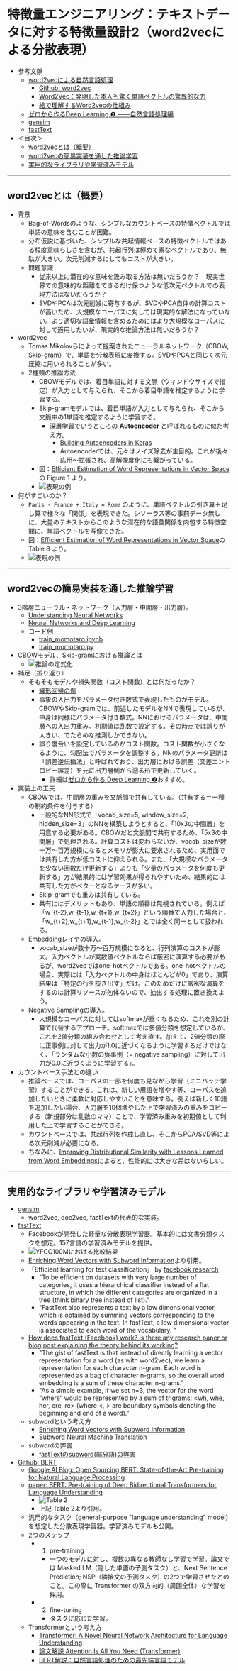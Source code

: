 # 特徴量エンジニアリング：テキストデータに対する特徴量設計2（word2vecによる分散表現）
- 参考文献
  - [word2vecによる自然言語処理](https://www.oreilly.co.jp/books/9784873116839/)
    - [Github: word2vec](https://github.com/tmikolov/word2vec)
    - [Word2Vec：発明した本人も驚く単語ベクトルの驚異的な力](https://deepage.net/bigdata/machine_learning/2016/09/02/word2vec_power_of_word_vector.html)
    - [絵で理解するWord2vecの仕組み](https://qiita.com/Hironsan/items/11b388575a058dc8a46a)
  - [ゼロから作るDeep Learning ❷ ――自然言語処理編](https://www.oreilly.co.jp/books/9784873118369/)
  - [gensim](https://radimrehurek.com/gensim/)
  - [fastText](https://fasttext.cc)
- ＜目次＞
  - <a href="#intro">word2vecとは（概要）</a>
  - <a href="#model">word2vecの簡易実装を通した推論学習</a>
  - <a href="#trained-model">実用的なライブラリや学習済みモデル</a>

<hr>

## <a name="intro">word2vecとは（概要）</a>
- 背景
  - Bag-of-Wordsのような、シンプルなカウントベースの特徴ベクトルでは単語の意味を含むことが困難。
  - 分布仮説に基づいた、シンプルな共起情報ベースの特徴ベクトルではある程度意味らしさを含むが、共起行列は極めて素なベクトルであり、無駄が大きい。次元削減するにしてもコストが大きい。
  - 問題意識
    - 従来以上に潜在的な意味を汲み取る方法は無いだろうか？　現実世界での意味的な距離をできるだけ保つような低次元ベクトルでの表現方法はないだろうか？
    - SVDやPCAは次元削減に寄与するが、SVDやPCA自体の計算コストが高いため、大規模なコーパスに対しては現実的な解法になっていない。より適切な語彙情報を含めるためにはより大規模なコーパスに対して適用したいが、現実的な推論方法は無いだろうか？
- word2vec
  - Tomas Mikolovらによって提案されたニューラルネットワーク（CBOW, Skip-gram）で、単語を分散表現に変換する。SVDやPCAと同じく次元圧縮に用いられることが多い。
  - 2種類の推論方法
    - CBOWモデルでは、着目単語に対する文脈（ウィンドウサイズで指定）が入力として与えられ、そこから着目単語を推定するように学習する。
    - Skip-gramモデルでは、着目単語が入力として与えられ、そこから文脈中の1単語を推定するように学習する。
      - 深層学習でいうところの **Autoencoder** と呼ばれるものに似た考え方。
        - [Building Autoencoders in Keras](https://blog.keras.io/building-autoencoders-in-keras.html)
        - Autoencoderでは、元々はノイズ除去が主目的。これが後々応用〜拡張され、高解像度化にも繋がっている。
    - 図：[Efficient Estimation of Word Representations in Vector Space](https://arxiv.org/abs/1301.3781)の Figure 1 より。
    - ![表現の例](./figs/word2vec_figure1.png)
- 何がすごいのか？
  - ``Paris - France + Italy = Rome`` のように、単語ベクトルの引き算＋足し算で様々な「関係」を表現できた。シソーラス等の事前データ無しに、大量のテキストからこのような潜在的な語彙関係を内包する特徴空間に、単語ベクトルを写像できた。
  - 図：[Efficient Estimation of Word Representations in Vector Space](https://arxiv.org/abs/1301.3781)の Table 8 より。
  - ![表現の例](./figs/word2vec_table8.png)

<hr>

## <a name="model">word2vecの簡易実装を通した推論学習</a>
- 3階層ニューラル・ネットワーク（入力層・中間層・出力層）。
  - [Understanding Neural Networks](https://towardsdatascience.com/understanding-neural-networks-19020b758230)
  - [Neural Networks and Deep Learning](http://neuralnetworksanddeeplearning.com)
  - コード例
    - [train_momotaro.ipynb](./deep-learning-from-scratch-2/ch03/train_momotaro.ipynb)
    - [train_momotaro.py](./deep-learning-from-scratch-2/ch03/train_momotaro.py)
- CBOWモデル、Skip-gramにおける推論とは
  - ![推論の定式化](./figs/cbow-skipgram-model.png)
- 補足（振り返り）
  - そもそもモデルや損失関数（コスト関数）とは何だったか？
    - [線形回帰の例](https://github.com/naltoma/datamining_intro/blob/master/2-ml-intro/ml-intro.md#model-and-learn)
    - 事象の入出力をパラメータ付き数式で表現したものがモデル。CBOWやSkip-gramでは、前述したモデルをNNで表現しているが、中身は同様にパラメータ付き数式。NNにおけるパラメータは、中間層への入出力重み。初期値は乱数で設定する。その時点では誤りが大きい、でたらめな推測しかできない。
    - 誤り度合いを設定しているのがコスト関数。コスト関数が小さくなるように、勾配法でパラメータを調整する。NNのパラメータ更新は「誤差逆伝播法」と呼ばれており、出力層における誤差（交差エントロピー誤差）を元に出力層側から遡る形で更新していく。
      - 詳細は[ゼロから作る Deep Learning ❷](https://www.oreilly.co.jp/books/9784873118369/)おすすめ。
- 実装上の工夫
  - CBOWでは、中間層の重みを文脈間で共有している。（共有する＝一種の制約条件を付与する）
    - 一般的なNN形式で「vocab_size=5, window_size=2, hidden_size=3」のNNを構築しようとすると、「10x3の中間層」を用意する必要がある。CBOWだと文脈間で共有するため、「5x3の中間層」で処理される。計算コストは変わらないが、vocab_sizeが数十万〜百万規模になるとメモリが膨大に要求されるため、実用面では共有した方が低コストに抑えられる。また、「大規模なパラメータを少ない回数だけ更新する」よりも「少量のパラメータを何度も更新する」方が結果的には学習効果が得られやすいため、結果的には共有した方がベターとなるケースが多い。
    - Skip-gramでも重みは共有している。
    - 共有にはデメリットもあり、単語の順番は無視されている。例えば「w_{t-2},w_{t-1},w_{t+1},w_{t+2}」という順番で入力した場合と、「w_{t+2},w_{t+1},w_{t-1},w_{t-2}」とでは全く同一として扱われる。
  - Embeddingレイヤの導入。
    - vocab_sizeが数十万〜百万規模になると、行列演算のコストが膨大。入力ベクトルが実数値ベクトルならば厳密に演算する必要があるが、word2vecではone-hotベクトルである。one-hotベクトルの場合、実際には「入力ベクトルの中身はほとんどが0」であり、演算結果は「特定の行を抜き出す」だけ。このためだけに厳密な演算をするのは計算リソースが勿体ないので、抽出する処理に置き換えよう。
  - Negative Samplingの導入。
    - 大規模なコーパスに対してはsoftmaxが重くなるため、これを別の計算で代替するアプローチ。softmaxでは多値分類を想定しているが、これを2値分類の組み合わせとして考え直す。加えて、2値分類の際に正事例に対して出力が1.0に近づくなるように学習するだけではなく、「ランダムな小数の負事例（= negative sampling）に対して出力が0.0に近づくように学習する」。
- カウントベース手法との違い
  - 推論ベースでは、コーパスの一部を何度も見ながら学習（ミニバッチ学習）することができる。これは、新しい用語を増やす等、コーパスを追加したいときに柔軟に対応しやすいことを意味する。例えば新しく10語を追加したい場合、入力層を10個増やした上で学習済みの重みをコピーする（新規部分は乱数のママ）ことで、学習済み重みを初期値として利用した上で学習することができる。
  - カウントベースでは、共起行列を作成し直し、そこからPCA/SVD等による次元削減が必要になる。
  - ちなみに、[Improving Distributional Similarity with Lessons Learned from Word Embeddings](https://www.aclweb.org/anthology/Q15-1016/)によると、性能的には大きな差はないらしい。

<hr>

## <a name="trained-model">実用的なライブラリや学習済みモデル</a>
- [gensim](https://radimrehurek.com/gensim/)
  - word2vec, doc2vec, fastTextの代表的な実装。
- [fastText](https://fasttext.cc)
  - Facebookが開発した軽量な分散表現学習器。基本的には文書分類タスクを想定。157言語の学習済みモデルを提供。
  - ![YFCC100Mにおける比較結果](./figs/fasttext_table5.png)
  - [Enriching Word Vectors with Subword Information](https://arxiv.org/abs/1607.04606)より引用。
  - 「Efficient learning for text classification」 by [facebook research](https://research.fb.com/fasttext/)
    - "To be efficient on datasets with very large number of categories, it uses a hierarchical classifier instead of a flat structure, in which the different categories are organized in a tree (think binary tree instead of list)."
    - "FastText also represents a text by a low dimensional vector, which is obtained by summing vectors corresponding to the words appearing in the text. In fastText, a low dimensional vector is associated to each word of the vocabulary. "
  - [How does fastText (Facebook) work? Is there any research paper or blog post explaining the theory behind its working?](https://www.quora.com/How-does-fastText-Facebook-work-Is-there-any-research-paper-or-blog-post-explaining-the-theory-behind-its-working)
    - "The gist of fastText is that instead of directly learning a vector representation for a word (as with word2vec), we learn a representation for each character n-gram. Each word is represented as a bag of character n-grams, so the overall word embedding is a sum of these character n-grams."
    - "As a simple example, if we set n=3, the vector for the word “where” would be represented by a sum of trigrams: <wh, whe, her, ere, re> (where <, > are boundary symbols denoting the beginning and end of a word)."
  - subwordという考え方
    - [Enriching Word Vectors with Subword Information](https://arxiv.org/abs/1607.04606)
    - [Subword Neural Machine Translation](https://github.com/rsennrich/subword-nmt)
  - subwordの弊害
    - [fastTextのsubword(部分語)の弊害](http://studylog.hateblo.jp/entry/2016/09/20/103724)
- [Github: BERT](https://github.com/google-research/bert)
  - [Google AI Blog: Open Sourcing BERT: State-of-the-Art Pre-training for Natural Language Processing](https://ai.googleblog.com/2018/11/open-sourcing-bert-state-of-art-pre.html)
  - [paper: BERT: Pre-training of Deep Bidirectional Transformers for Language Understanding](https://arxiv.org/abs/1810.04805)
    - ![Table 2](./figs/bert_table2.png)
    - 上記 Table 2より引用。
  - 汎用的なタスク（general-purpose "language understanding" model）を想定した分散表現学習器。学習済みモデルも公開。
  - 2つのステップ
    - 1. pre-training
      - 一つのモデルに対し、複数の異なる教師なし学習で学習。論文では Masked LM（隠した単語の予測タスク）と、Next Sentence Prediction; NSP（隣接文の予測タスク）の2つで学習させたとのこと。この際に Transformer の双方向的（周囲全体）な学習を採用。
    - 2. fine-tuning
      - タスクに応じた学習。
  - Transformerという考え方
    - [Transformer: A Novel Neural Network Architecture for Language Understanding](https://ai.googleblog.com/2017/08/transformer-novel-neural-network.html)
    - [論文解説 Attention Is All You Need (Transformer)](http://deeplearning.hatenablog.com/entry/transformer)
    - [BERT解説：自然言語処理のための最先端言語モデル](https://ainow.ai/2019/05/21/167211/)
